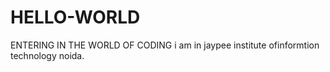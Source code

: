 # HELLO-WORLD
ENTERING IN THE WORLD OF CODING
i am in jaypee institute ofinformtion technology noida.

